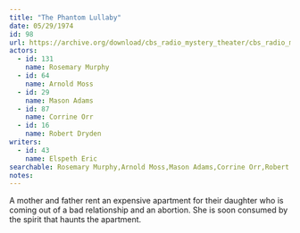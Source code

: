 ```yaml
---
title: "The Phantom Lullaby"
date: 05/29/1974
id: 98
url: https://archive.org/download/cbs_radio_mystery_theater/cbs_radio_mystery_theater-0051-0100.zip/cbs_radio_mystery_theater-0051-0100%2Fcbsrmt_0098_the_phantom_lullaby.mp3
actors:  
  - id: 131
    name: Rosemary Murphy  
  - id: 64
    name: Arnold Moss  
  - id: 29
    name: Mason Adams  
  - id: 87
    name: Corrine Orr  
  - id: 16
    name: Robert Dryden
writers:  
  - id: 43
    name: Elspeth Eric
searchable: Rosemary Murphy,Arnold Moss,Mason Adams,Corrine Orr,Robert Dryden Elspeth Eric
notes:  
---
```

A mother and father rent an expensive apartment for their daughter who is coming out of a bad relationship and an abortion. She is soon consumed by the spirit that haunts the apartment.